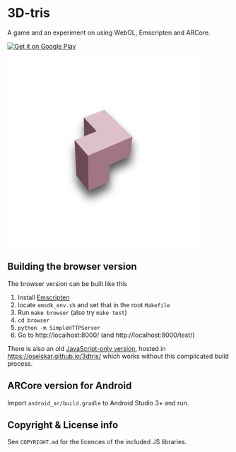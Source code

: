 # 3D-tris

A game and an experiment on using WebGL, Emscripten and ARCore.

<a href='https://play.google.com/store/apps/details?id=xyz.osei.tris&pcampaignid=MKT-Other-global-all-co-prtnr-py-PartBadge-Mar2515-1'><img alt='Get it on Google Play' src='https://play.google.com/intl/en_us/badges/images/generic/en_badge_web_generic.png' width='200px'/></a>

![3dtris](android_ar/app/src/main/res/mipmap-xxxhdpi/ic_launcher_foreground.png)

## Building the browser version

The browser version can be built like this

 1. Install [Emscripten](https://kripken.github.io/emscripten-site/docs/getting_started/downloads.html)
 1. locate `emsdk_env.sh` and set that in the root `Makefile`
 1. Run `make browser` (also try `make test`)
 1. `cd browser`
 1. `python -m SimpleHTTPServer`
 1. Go to http://localhost:8000/ (and http://localhost:8000/test/)

There is also an old [JavaScript-only version](https://github.com/oseiskar/3dtris/releases/tag/js-only),
hosted in https://oseiskar.github.io/3dtris/ which works without this complicated
build process.

## ARCore version for Android

Import `android_ar/build.gradle` to Android Studio 3+ and run.

## Copyright & License info

See `COPYRIGHT.md` for the licences of the included JS libraries.
